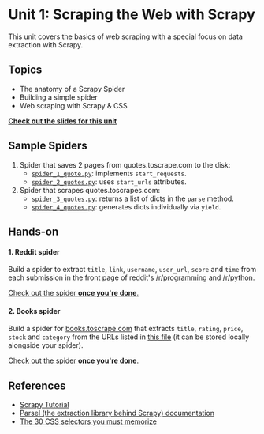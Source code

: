 Unit 1: Scraping the Web with Scrapy
====================================

This unit covers the basics of web scraping with a special focus on data extraction with Scrapy.

## Topics
* The anatomy of a Scrapy Spider
* Building a simple spider
* Web scraping with Scrapy & CSS

**[Check out the slides for this unit](https://docs.google.com/presentation/d/1IYFmTeAyOSwMUtQkrjWuAkfcqOMWNlY6wmn1DgA5ZB4/pub?start=true&loop=false&delayms=600000000)**


## Sample Spiders
1. Spider that saves 2 pages from quotes.toscrape.com to the disk:
    * [`spider_1_quote.py`](spiders/spider_1_quotes.py): implements `start_requests`.
    * [`spider_2_quotes.py`](spiders/spider_2_quotes.py): uses `start_urls` attributes.
2. Spider that scrapes quotes.toscrapes.com:
    * [`spider_3_quotes.py`](spiders/spider_3_quotes.py): returns a list of dicts in the `parse` method.
    * [`spider_4_quotes.py`](spiders/spider_4_quotes.py): generates dicts individually via `yield`.


## Hands-on

#### 1. Reddit spider
Build a spider to extract `title`, `link`, `username`, `user_url`, `score` and `time` from each submission in the front page of reddit's [/r/programming](http://reddit.com/r/programming) and [/r/python](http://reddit.com/r/python).

[Check out the spider **once you're done**.](spiders/spider_4_reddit.py)

#### 2. Books spider
Build a spider for [books.toscrape.com](http://books.toscrape.com) that extracts `title`, `rating`, `price`, `stock` and `category` from the URLs listed in [this file](spiders/urls.txt) (it can be stored locally alongside your spider).

[Check out the spider **once you're done**.](spiders/spider_5_books.py)

## References
* [Scrapy Tutorial](https://doc.scrapy.org/en/latest/intro/tutorial.html)
* [Parsel (the extraction library behind Scrapy) documentation](https://parsel.readthedocs.io/en/latest/usage.html#getting-started)
* [The 30 CSS selectors you must memorize](https://code.tutsplus.com/tutorials/the-30-css-selectors-you-must-memorize--net-16048)
